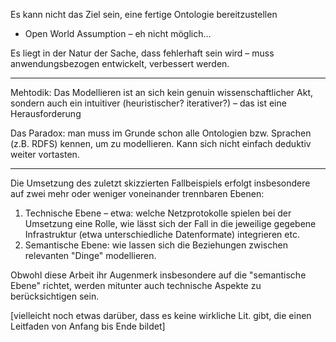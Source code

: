 Es kann nicht das Ziel sein, eine fertige Ontologie bereitzustellen
* Open World Assumption – eh nicht möglich...

Es liegt in der Natur der Sache, dass fehlerhaft sein wird – muss anwendungsbezogen entwickelt, verbessert werden.

---

Mehtodik: Das Modellieren ist an sich kein genuin wissenschaftlicher Akt, sondern auch ein intuitiver (heuristischer? iterativer?) – das ist eine Herausforderung

Das Paradox: man muss im Grunde schon alle Ontologien bzw. Sprachen (z.B. RDFS) kennen, um zu modellieren. Kann sich nicht einfach deduktiv weiter vortasten.

---
Die Umsetzung des zuletzt skizzierten Fallbeispiels erfolgt insbesondere auf zwei mehr oder weniger voneinander trennbaren Ebenen:

1. Technische Ebene – etwa: welche Netzprotokolle spielen bei der Umsetzung eine Rolle, wie lässt sich der Fall in die jeweilige gegebene Infrastruktur (etwa unterschiedliche Datenformate) integrieren etc.
2. Semantische Ebene: wie lassen sich die Beziehungen zwischen relevanten "Dinge" modellieren.

Obwohl diese Arbeit ihr Augenmerk insbesondere auf die "semantische Ebene" richtet, werden mitunter auch technische Aspekte zu berücksichtigen sein.


[vielleicht noch etwas darüber, dass es keine wirkliche Lit. gibt, die einen Leitfaden von Anfang bis Ende bildet]